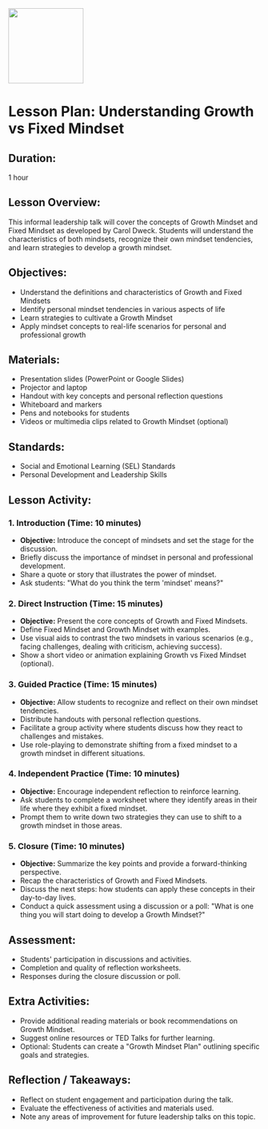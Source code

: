 <img src="https://github.com/Hgp-GeniusLabs/Curriculum/blob/10734f2c827128dde773ea4f266d154d46977866/Org-Wide/Assets/hgp_logo_original.png" width="150"/>

# Lesson Plan: Understanding Growth vs Fixed Mindset

## **Duration:**
1 hour

## **Lesson Overview:**
This informal leadership talk will cover the concepts of Growth Mindset and Fixed Mindset as developed by Carol Dweck. Students will understand the characteristics of both mindsets, recognize their own mindset tendencies, and learn strategies to develop a growth mindset.

## **Objectives:**
- Understand the definitions and characteristics of Growth and Fixed Mindsets
- Identify personal mindset tendencies in various aspects of life
- Learn strategies to cultivate a Growth Mindset
- Apply mindset concepts to real-life scenarios for personal and professional growth

## **Materials:**
- Presentation slides (PowerPoint or Google Slides)
- Projector and laptop
- Handout with key concepts and personal reflection questions
- Whiteboard and markers
- Pens and notebooks for students
- Videos or multimedia clips related to Growth Mindset (optional)

## **Standards:**
- Social and Emotional Learning (SEL) Standards
- Personal Development and Leadership Skills

## **Lesson Activity:**

### 1. **Introduction (Time: 10 minutes)**
   - **Objective:** Introduce the concept of mindsets and set the stage for the discussion.
   - Briefly discuss the importance of mindset in personal and professional development.
   - Share a quote or story that illustrates the power of mindset.
   - Ask students: "What do you think the term 'mindset' means?"

### 2. **Direct Instruction (Time: 15 minutes)**
   - **Objective:** Present the core concepts of Growth and Fixed Mindsets.
   - Define Fixed Mindset and Growth Mindset with examples.
   - Use visual aids to contrast the two mindsets in various scenarios (e.g., facing challenges, dealing with criticism, achieving success).
   - Show a short video or animation explaining Growth vs Fixed Mindset (optional).

### 3. **Guided Practice (Time: 15 minutes)**
   - **Objective:** Allow students to recognize and reflect on their own mindset tendencies.
   - Distribute handouts with personal reflection questions.
   - Facilitate a group activity where students discuss how they react to challenges and mistakes.
   - Use role-playing to demonstrate shifting from a fixed mindset to a growth mindset in different situations.

### 4. **Independent Practice (Time: 10 minutes)**
   - **Objective:** Encourage independent reflection to reinforce learning.
   - Ask students to complete a worksheet where they identify areas in their life where they exhibit a fixed mindset.
   - Prompt them to write down two strategies they can use to shift to a growth mindset in those areas.

### 5. **Closure (Time: 10 minutes)**
   - **Objective:** Summarize the key points and provide a forward-thinking perspective.
   - Recap the characteristics of Growth and Fixed Mindsets.
   - Discuss the next steps: how students can apply these concepts in their day-to-day lives.
   - Conduct a quick assessment using a discussion or a poll: "What is one thing you will start doing to develop a Growth Mindset?"

## **Assessment:**
- Students' participation in discussions and activities.
- Completion and quality of reflection worksheets.
- Responses during the closure discussion or poll.

## **Extra Activities:**
- Provide additional reading materials or book recommendations on Growth Mindset.
- Suggest online resources or TED Talks for further learning.
- Optional: Students can create a "Growth Mindset Plan" outlining specific goals and strategies.

## **Reflection / Takeaways:**
- Reflect on student engagement and participation during the talk.
- Evaluate the effectiveness of activities and materials used.
- Note any areas of improvement for future leadership talks on this topic.
